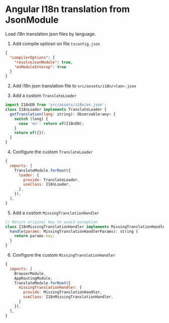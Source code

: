 # Angular I18n translation from JsonModule
Load i18n translation json files by language.

1. Add compile optiosn on file `tsconfig.json`
```json
{
  "compilerOptions": {
    "resolveJsonModule": true,
    "esModuleInterop": true
  }
}
```
2. Add i18n json translation file to `src/assets/i18n/<lan>.json`

3. Add a custom `TranslateLoader`
```javascript
import I18nEN from 'src/assets/i18n/en.json';
class I18nLoader implements TranslateLoader {
  getTranslation(lang: string): Observable<any> {
    switch (lang) {
      case 'en': return of(I18nEN);
    }
    return of({});
  }
}
```
4. Configure the custom `TranslateLoader`
```javascript
{
  imports: [
    TranslateModule.forRoot({
      loader: {
        provide: TranslateLoader,
        useClass: I18nLoader,
      },
    }),
  ],
}
```
5. Add a custom `MissingTranslationHandler`
```javascript
// Return original key to avoid exception
class I18nMissingTranslationHandler implements MissingTranslationHandler {
  handle(params: MissingTranslationHandlerParams): string {
    return params.key;
  }
}
```
6. Configure the custom `MissingTranslationHandler`
```javascript
{
  imports: [
    BrowserModule,
    AppRoutingModule,
    TranslateModule.forRoot({
      missingTranslationHandler: {
        provide: MissingTranslationHandler,
        useClass: I18nMissingTranslationHandler,
      }
    }),
  ],
}
```